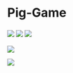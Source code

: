 # Pig-Game
### <img src="https://img.shields.io/badge/html-%23239120.svg?&style=flat-square&logo=html5&logoColor=white"/> <img src="https://img.shields.io/badge/javascript-%23F7DF1E.svg?&style=flat-square&logo=javascript&logoColor=black&labelColor=black"/> <img src="https://img.shields.io/badge/css-%23239120.svg?&style=flat-square&logo=css3&logoColor=white"/>

![](https://github.com/aman-1998/Pig-Game/blob/master/images/Pig.PNG)


![](https://github.com/aman-1998/Pig-Game/blob/master/images/pig2.PNG)
